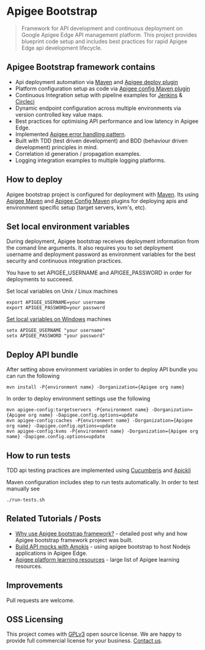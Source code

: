 # Apigee Bootstrap

> Framework for API development and continuous deployment on Google Apigee Edge API management platform.
> This project provides blueprint code setup and includes best practices for rapid Apigee Edge api development lifecycle.

## Apigee Bootstrap framework contains

* Api deployment automation via [Maven](https://maven.apache.org) and [Apigee deploy plugin](https://github.com/apigee/apigee-deploy-maven-plugin)
* Platform configuration setup as code via [Apigee config Maven plugin](https://github.com/apigee/apigee-config-maven-plugin)
* Continuous Integration setup with pipeline examples for [Jenkins](https://jenkins.io) & [Circleci](https://circleci.com)
* Dynamic endpoint configuration across multiple environments via version controlled key value maps.
* Best practices for optimising API performance and low latency in Apigee Edge.
* Implemented [Apigee error handling pattern](https://community.apigee.com/articles/23724/an-error-handling-pattern-for-apigee-proxies.html).
* Built with TDD (test driven development) and BDD (behaviour driven development) principles in mind.
* Correlation id generation / propagation examples.
* Logging integration examples to multiple logging platforms.

## How to deploy

Apigee bootstrap project is configured for deployment with [Maven](https://maven.apache.org). Its using [Apigee Maven](https://github.com/apigee/apigee-deploy-maven-plugin) and [Apigee Config Maven](https://github.com/apigee/apigee-config-maven-plugin) plugins for deploying apis and environment specific setup (target servers, kvm's, etc).

## Set local environment variables

During deployment, Apigee bootstrap receives deployment information from the comand line arguments. It also requires you to set deployment username and deployment password as environment variables for the best security and continuous integration practices. 

You have to set APIGEE_USERNAME and APIGEE_PASSWORD in order for deployments to succeeed.

Set local variables on Unix / Linux machines

    export APIGEE_USERNAME=your username
    export APIGEE_PASSWORD=your password

[Set local variables on Windows](https://ss64.com/nt/) machines

    setx APIGEE_USERNAME "your username"
    setx APIGEE_PASSWORD "your password"

## Deploy API bundle

After setting above environment variables in order to deploy API bundle you can run the following

    mvn install -P{environment name} -Dorganization={Apigee org name}

In order to deploy environment settings use the following

    mvn apigee-config:targetservers -P{environment name} -Dorganization={Apigee org name} -Dapigee.config.options=update 
    mvn apigee-config:caches -P{environment name} -Dorganization={Apigee org name} -Dapigee.config.options=update 
    mvn apigee-config:kvms -P{environment name} -Dorganization={Apigee org name} -Dapigee.config.options=update  

## How to run tests

TDD api testing practices are implemented using [Cucumberjs](https://www.npmjs.com/package/cucumber) and [Apickli](https://github.com/apickli/apickli)

Maven configuration includes step to run tests automatically. In order to test manually see

    ./run-tests.sh

## Related Tutorials / Posts

* [Why use Apigee bootstrap framework?](https://www.popularowl.com/blog/why-use-apigee-api-bootstrap-framework/) - detailed post why and how Apigee bootstrap framework project was built.
* [Build API mocks with Amokjs](https://www.popularowl.com/blog/build-api-mocks-with-amokjs/) - using apigee bootstrap to host Nodejs applications in Apigee Edge.
* [Apigee platform learning resources](https://community.apigee.com/articles/56382/apigee-api-platform-learning-guide.html) - large list of Apigee learning resources.

## Improvements

Pull requests are welcome.

## OSS Licensing

This project comes with [GPLv3](https://www.gnu.org/licenses/gpl-3.0.en.html) open source license. We are happy to provide full commercial license for your business. [Contact us](https://github.com/sauliuz).
